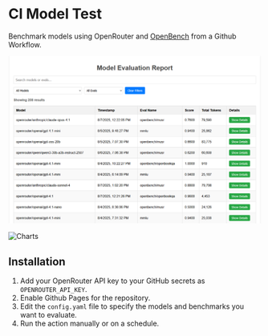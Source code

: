 # CI Model Test
Benchmark models using OpenRouter and [OpenBench](https://github.com/groq/openbench) from a Github Workflow.


![Results](https://raw.githubusercontent.com/christopherwoodall/ci-model-test/main/.github/docs/results.png)

![Charts](https://raw.githubusercontent.com/christopherwoodall/ci-model-test/main/.github/docs/charts.png)


## Installation
1. Add your OpenRouter API key to your GitHub secrets as `OPENROUTER_API_KEY`.
2. Enable Github Pages for the repository.
3. Edit the `config.yaml` file to specify the models and benchmarks you want to evaluate.
4. Run the action manually or on a schedule.
